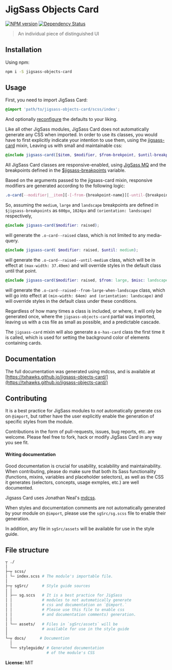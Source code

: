 # JigSass Objects Card
[![NPM version][npm-image]][npm-url]  [![Dependency Status][daviddm-image]][daviddm-url]   

 > An individual piece of distinguished UI

## Installation

Using npm:

```sh
npm i -S jigsass-objects-card
```

## Usage
First, you need to import JigSass Card:
```scss
@import 'path/to/jigsass-objects-card/scss/index';
```

And optionally [reconfigure](https://txhawks.github.io/jigsass-objects-card/#configuration) the defaults to your liking.

Like all other JigSass modules, JigSass Card does not automatically generate any CSS when imported.
In order to use its classes, you would have to first explicitly indicate your intention to use
them, using the [jigsass-card](https://txhawks.github.io/jigsass-objects-card/#card-mixin) mixin, 
Leaving us with small and maintainable css:

```scss
@include jigsass-card([$item, $modifier, $from-brekpoint, $until-breakpoint, $misc-breakpoint]);
```

All JigSass Card classes are responsive-enabled, using
[JigSass MQ](https://txhawks.github.io/jigsass-tools-mq/) and the breakpoints defined in the
[$jigsass-breakpoints](https://txhawks.github.io/jigsass-tools-mq/#variable-jigsass-breakpoints)
variable.

Based on the arguments passed to the jigsass-card mixin, responsive modifiers are
generated according to the following logic:

```scss
.o-card[--modifier|__item][-[-from-{breakpoint-name}][-until-{breakpoint-name}][-misc-{breakpoint-name}]]
```

So, assuming the `medium`, `large` and `landscape` breakpoints are defined in `$jigsass-breakpoints`
as `600px`, `1024px` and `(orientation: landscape)` respectively,

```scss
@include jigsass-card($modifier: raised);
```
will generate the `.o-card--raised` class, which is not limited to any media-query.

```scss
@include jigsass-card( $modifier: raised, $until: medium);
```

will generate the `.o-card--raised--until-medium` class, which will be in effect at
`(max-width: 37.49em)` and will override styles in the default class until that point.

```scss
@include jigsass-card($modifier: raised, $from: large, $misc: landscape);
```

will generate the `.o-card--raised--from-large-when-landscape` class, which will go into
effect at `(min-width: 64em) and (orientation: landscape)` and will override styles in the default
class under these  conditions.

Regardless of how many times a class is included, or where, it will only be generated once,
where the `jigsass-objects-card` partial was imported, leaving us with a css file as small
as possible, and a predictable cascade.

The `jigsass-card` mixin will also generate a `o-has-card` class the first time it is called, which
is used for setting the background color of elements containing cards.


## Documentation

The full documentation was generated using mdcss, and is available at 
[https://txhawks.github.io/jigsass-objects-card/](https://txhawks.github.io/jigsass-objects-card/)

## Contributing

It is a best practice for JigSass modules to *not* automatically generate css on `@import`, but 
rather have the user explicitly enable the generation of specific styles from the module.

Contributions in the form of pull-requests, issues, bug reports, etc. are welcome.
Please feel free to fork, hack or modify JigSass Card in any way you see fit.

#### Writing documentation

Good documentation is crucial for usability, scalability and maintainability. When 
contributing, please do make sure that both its Sass functionality (functions, mixins, 
variables and placeholder selectors), as well as the CSS it generates (selectors, 
concepts, usage exmples, etc.) are well documented.

Jigsass Card uses Jonathan Neal's [mdcss](//github.com/jonathantneal/mdcss).

When styles and documentation comments are not automatically generated by your module on `@import`,
please use the `sgSrc/sg.scss` file to enable their generation.

In addition, any file in `sgSrc/assets` will be available for use in the style guide.


## File structure
```bash
┬ ./
│
├─┬ scss/ 
│ └─ index.scss # The module's importable file.
│
├─┬ sgSrc/      # Style guide sources
│ │
│ ├── sg.sccs   # It is a best practice for JigSass 
│ │             # modules to not automatically generate 
│ │             # css and documentation on `@import.` 
│ │             # Please use this file to enable css
│ │             # and documentation comments) generation.
│ │
│ └── assets/   # Files in `sgSrc/assets` will be 
│               # available for use in the style guide
│
└─┬ docs/      # Documention
  │
  └── styleguide/ # Generated documentation 
                  # of the module's CSS
```

**License:** MIT



[npm-image]: https://badge.fury.io/js/jigsass-objects-card.svg
[npm-url]: https://npmjs.org/package/jigsass-objects-card

[daviddm-image]: https://david-dm.org/TxHawks/jigsass-objects-card.svg?theme=shields.io
[daviddm-url]: https://david-dm.org/TxHawks/jigsass-objects-card
